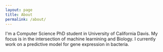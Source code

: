 ```yaml
---
layout: page
title: About
permalink: /about/
---
```

I'm a Computer Science PhD student in University of California Davis. My focus is in the intersection of machine learnining and Biology. I currently work on a predictive model for gene expression in bacteria.
